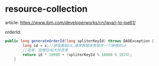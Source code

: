 # resource-collection
article:
https://www.ibm.com/developerworks/cn/java/j-lo-jse61/

orderId:
```java
public long generateOrderId(long spliterKeyId) throws DAOException {
        long id = x;//获取基础id,通常数据库表保存一个递增的id
        //混淆，自增ID加大并混淆
        return id * 10000 + (spliterKeyId % 10000 % 1024);
    }
```
